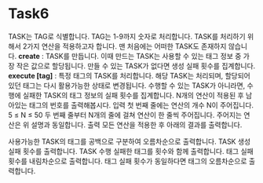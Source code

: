 # Task6

TASK는 TAG로 식별합니다.
TAG는 1-9까지 숫자로 처리합니다.
TASK를 처리하기 위해서 2가지 연산을 적용하고자 합니다.
맨 처음에는 어떠한 TASK도 존재하지 않습니다.
**create** : TASK를 만듭니다.
이때 만드는 TASK는 사용할 수 있는 태그 정보 중 가장 작은 값으로 할당됩니다.
만들 수 있는 TASK가 없다면 생성 실패 횟수를 집계합니다.
**execute [tag]** : 특정 태그의 TASK를 처리합니다. 해당 TASK는 처리되며, 할당되어있던 태그는 다시 활용가능한 상태로 변경됩니다.
수행할 수 있는 TASK가 아니라면, 수행에 실패한 TASK의 태그 정보의 실패 횟수를 집계합니다.
N개의 연산이 적용된 후 남아있는 태그의 번호를 출력해봅시다.
입력
첫 번째 줄에는 연산의 개수 N이 주어집니다.
5 ≤ N ≤ 50
두 번째 줄부터 N개의 줄에 걸쳐 연산이 한 줄씩 주어집니다.
주어지는 연산은 위 설명과 동일합니다.
출력
모든 연산을 적용한 후 아래의 결과를 출력합니다.

사용가능한 TASK의 태그를 공백으로 구분하여 오름차순으로 출력합니다.
TASK 생성 실패 횟수를 출력합니다.
TASK 수행 실패한 태그를 횟수와 함께 출력합니다.
태그 실패 횟수를 내림차순으로 출력합니다.
태그 실패 횟수가 동일하다면 태그의 오름차순으로 출력합니다.
